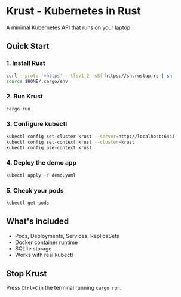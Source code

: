 # Krust - Kubernetes in Rust

A minimal Kubernetes API that runs on your laptop.

## Quick Start

### 1. Install Rust
```bash
curl --proto '=https' --tlsv1.2 -sSf https://sh.rustup.rs | sh
source $HOME/.cargo/env
```

### 2. Run Krust
```bash
cargo run
```

### 3. Configure kubectl
```bash
kubectl config set-cluster krust --server=http://localhost:6443
kubectl config set-context krust --cluster=krust
kubectl config use-context krust
```

### 4. Deploy the demo app
```bash
kubectl apply -f demo.yaml
```

### 5. Check your pods
```bash
kubectl get pods
```

## What's included

- Pods, Deployments, Services, ReplicaSets
- Docker container runtime
- SQLite storage
- Works with real kubectl

## Stop Krust

Press `Ctrl+C` in the terminal running `cargo run`.